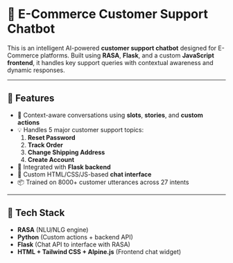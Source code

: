 # 🛒 E-Commerce Customer Support Chatbot

This is an intelligent AI-powered **customer support chatbot** designed for E-Commerce platforms. Built using **RASA**, **Flask**, and a custom **JavaScript frontend**, it handles key support queries with contextual awareness and dynamic responses.

---

## 🚀 Features

- 🔁 Context-aware conversations using **slots**, **stories**, and **custom actions**
- 💡 Handles 5 major customer support topics:
  1. **Reset Password**
  2. **Track Order**
  3. **Change Shipping Address**
  4. **Create Account**
- 🔌 Integrated with **Flask backend**
- 💬 Custom HTML/CSS/JS-based **chat interface**
- 📦 Trained on 8000+ customer utterances across 27 intents

---

## 🧠 Tech Stack

- **RASA** (NLU/NLG engine)
- **Python** (Custom actions + backend API)
- **Flask** (Chat API to interface with RASA)
- **HTML + Tailwind CSS + Alpine.js** (Frontend chat widget)
